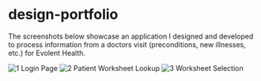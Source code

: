 # design-portfolio

 The screenshots below showcase an application I designed and developed to process information from a doctors visit (preconditions, new illnesses, etc.) for Evolent Health.
 
 
![1  Login Page](https://user-images.githubusercontent.com/6891805/233215960-1f924927-5a77-4a7a-ad1f-ec462dc684e5.png)
![2  Patient Worksheet Lookup](https://user-images.githubusercontent.com/6891805/233216195-83dd61a3-50a9-41f3-a16c-b01c8395a28e.png)
![3  Worksheet Selection](https://user-images.githubusercontent.com/6891805/233216220-df6facbb-3651-49ca-b214-5d1073341c80.png)

